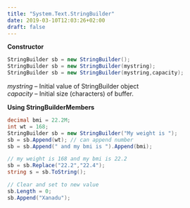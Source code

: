 ```yaml
---
title: "System.Text.StringBuilder"
date: 2019-03-10T12:03:26+02:00
draft: false
---
```


**Constructor**
```csharp
StringBuilder sb = new StringBuilder();
StringBuilder sb = new StringBuilder(mystring);
StringBuilder sb = new StringBuilder(mystring,capacity);
```
*mystring* – Initial value of StringBuilder object<br/>
*capacity* – Initial size (characters) of buffer.

**Using StringBuilderMembers**
```csharp
decimal bmi = 22.2M;
int wt = 168;
StringBuilder sb = new StringBuilder("My weight is ");
sb = sb.Append(wt); // can append number
sb = sb.Append(" and my bmi is ").Append(bmi);

// my weight is 168 and my bmi is 22.2
sb = sb.Replace("22.2","22.4");
string s = sb.ToString();

// Clear and set to new value
sb.Length = 0;
sb.Append("Xanadu");
```